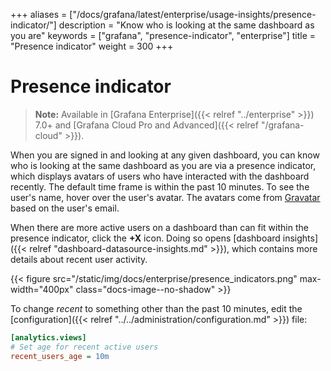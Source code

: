 +++
aliases = ["/docs/grafana/latest/enterprise/usage-insights/presence-indicator/"]
description = "Know who is looking at the same dashboard as you are"
keywords = ["grafana", "presence-indicator", "enterprise"]
title = "Presence indicator"
weight = 300
+++

# Presence indicator

> **Note:** Available in [Grafana Enterprise]({{< relref "../enterprise" >}}) 7.0+ and [Grafana Cloud Pro and Advanced]({{< relref "/grafana-cloud" >}}).

When you are signed in and looking at any given dashboard, you can know who is looking at the same dashboard as you are via a presence indicator, which displays avatars of users who have interacted with the dashboard recently. The default time frame is within the past 10 minutes. To see the user's name, hover over the user's avatar. The avatars come from [Gravatar](https://gravatar.com) based on the user's email.

When there are more active users on a dashboard than can fit within the presence indicator, click the **+X** icon. Doing so opens [dashboard insights]({{< relref "dashboard-datasource-insights.md" >}}), which contains more details about recent user activity.

{{< figure src="/static/img/docs/enterprise/presence_indicators.png" max-width="400px" class="docs-image--no-shadow" >}}

To change _recent_ to something other than the past 10 minutes, edit the [configuration]({{< relref "../../administration/configuration.md" >}}) file:

```ini
[analytics.views]
# Set age for recent active users
recent_users_age = 10m
```
